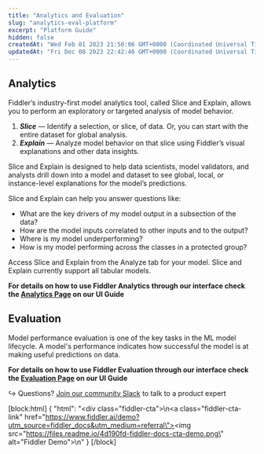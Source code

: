 ```yaml
---
title: "Analytics and Evaluation"
slug: "analytics-eval-platform"
excerpt: "Platform Guide"
hidden: false
createdAt: "Wed Feb 01 2023 21:50:06 GMT+0000 (Coordinated Universal Time)"
updatedAt: "Fri Dec 08 2023 22:42:46 GMT+0000 (Coordinated Universal Time)"
---
```

## Analytics

Fiddler’s industry-first model analytics tool, called Slice and Explain, allows you to perform an exploratory or targeted analysis of model behavior.

1. **_Slice_** — Identify a selection, or slice, of data. Or, you can start with the entire dataset for global analysis.
2. **_Explain_** — Analyze model behavior on that slice using Fiddler’s visual explanations and other data insights.

Slice and Explain is designed to help data scientists, model validators, and analysts drill down into a model and dataset to see global, local, or instance-level explanations for the model’s predictions.

Slice and Explain can help you answer questions like:

- What are the key drivers of my model output in a subsection of the data?
- How are the model inputs correlated to other inputs and to the output?
- Where is my model underperforming?
- How is my model performing across the classes in a protected group?

Access Slice and Explain from the Analyze tab for your model. Slice and Explain currently support all tabular models.

**For details on how to use Fiddler Analytics through our interface check the [Analytics Page](doc:analytics-ui) on our UI Guide**

## Evaluation

Model performance evaluation is one of the key tasks in the ML model lifecycle. A model's performance indicates how successful the model is at making useful predictions on data.

**For details on how to use Fiddler Evaluation through our interface check the [Evaluation Page](doc:evaluation-ui) on our UI Guide**

↪ Questions? [Join our community Slack](https://www.fiddler.ai/slackinvite) to talk to a product expert 

[block:html]
{
  "html": "<div class=\"fiddler-cta\">\n<a class=\"fiddler-cta-link\" href=\"https://www.fiddler.ai/demo?utm_source=fiddler_docs&utm_medium=referral\"><img src=\"https://files.readme.io/4d190fd-fiddler-docs-cta-demo.png\" alt=\"Fiddler Demo\"></a>\n</div>"
}
[/block]
